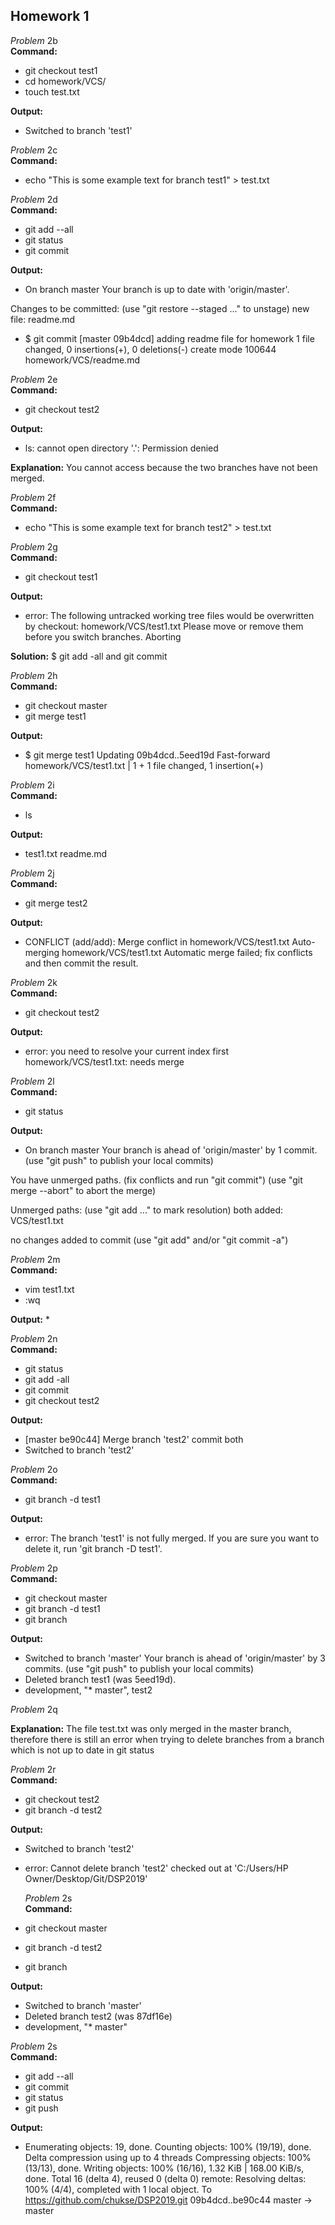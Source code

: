 ## Homework 1



*Problem* 2b <br />
**Command:** <br />
* git checkout test1
* cd homework/VCS/
* touch test.txt

**Output:**
* Switched to branch 'test1'



*Problem* 2c <br />
**Command:** <br />
* echo "This is some example text for branch test1" > test.txt


*Problem* 2d <br />
**Command:** <br />
* git add --all
* git status
* git commit

**Output:**
* On branch master
Your branch is up to date with 'origin/master'.

Changes to be committed:
  (use "git restore --staged <file>..." to unstage)
        new file:   readme.md


* $ git commit
[master 09b4dcd] adding readme file for homework
 1 file changed, 0 insertions(+), 0 deletions(-)
 create mode 100644 homework/VCS/readme.md


*Problem* 2e <br />
**Command:** <br />
* git checkout test2


**Output:**
* ls: cannot open directory '.': Permission denied

**Explanation:** You cannot access because the two branches have not been merged. <br />


*Problem* 2f <br />
**Command:** <br />
* echo "This is some example text for branch test2" > test.txt

*Problem* 2g <br />
**Command:** <br />
* git checkout test1


**Output:**
* error: The following untracked working tree files would be overwritten by checkout:
        homework/VCS/test1.txt
Please move or remove them before you switch branches.
Aborting

**Solution:** $ git add -all and git commit 


*Problem* 2h <br />
**Command:** <br />
* git checkout master
* git merge test1


**Output:**
* $ git merge test1
Updating 09b4dcd..5eed19d
Fast-forward
 homework/VCS/test1.txt | 1 +
 1 file changed, 1 insertion(+)
 
 
 *Problem* 2i <br />
**Command:** <br />
* ls


**Output:**
* test1.txt readme.md

 *Problem* 2j <br />
**Command:** <br />
* git merge test2


**Output:**
* CONFLICT (add/add): Merge conflict in homework/VCS/test1.txt
Auto-merging homework/VCS/test1.txt
Automatic merge failed; fix conflicts and then commit the result.



 *Problem* 2k <br />
**Command:** <br />
* git checkout test2


**Output:**
* error: you need to resolve your current index first
homework/VCS/test1.txt: needs merge


 *Problem* 2l <br />
**Command:** <br />
* git status


**Output:**
* On branch master
Your branch is ahead of 'origin/master' by 1 commit.
  (use "git push" to publish your local commits)

You have unmerged paths.
  (fix conflicts and run "git commit")
  (use "git merge --abort" to abort the merge)

Unmerged paths:
  (use "git add <file>..." to mark resolution)
        both added:      VCS/test1.txt

no changes added to commit (use "git add" and/or "git commit -a")


 *Problem* 2m <br />
**Command:** <br />
* vim test1.txt
* :wq


**Output:**
* 


 *Problem* 2n <br />
**Command:** <br />
* git status
* git add -all
* git commit
* git checkout test2


**Output:**
* [master be90c44] Merge branch 'test2' commit both
* Switched to branch 'test2'




 *Problem* 2o <br />
**Command:** <br />
* git branch -d test1


**Output:**
* error: The branch 'test1' is not fully merged.
If you are sure you want to delete it, run 'git branch -D test1'.


 *Problem* 2p <br />
**Command:** <br />
* git checkout master
* git branch -d test1
* git branch



**Output:**
* Switched to branch 'master'
Your branch is ahead of 'origin/master' by 3 commits.
  (use "git push" to publish your local commits)
* Deleted branch test1 (was 5eed19d).
*  development,
"* master",
  test2
  
  
  
*Problem* 2q <br />

**Explanation:** The file test.txt was only merged in the master branch, therefore there is still an error when trying to delete branches from a branch which is not up to date in git status 
 
 
 *Problem* 2r <br />
**Command:** <br />
* git checkout test2
* git branch -d test2




**Output:**
* Switched to branch 'test2'
* error: Cannot delete branch 'test2' checked out at 'C:/Users/HP Owner/Desktop/Git/DSP2019'



   *Problem* 2s <br />
**Command:** <br />
* git checkout master
* git branch -d test2
* git branch




**Output:**
* Switched to branch 'master'
* Deleted branch test2 (was 87df16e)
*   development, "* master"


   *Problem* 2s <br />
**Command:** <br />
* git add --all
* git commit
* git status 
* git push



**Output:**
* Enumerating objects: 19, done.
Counting objects: 100% (19/19), done.
Delta compression using up to 4 threads
Compressing objects: 100% (13/13), done.
Writing objects: 100% (16/16), 1.32 KiB | 168.00 KiB/s, done.
Total 16 (delta 4), reused 0 (delta 0)
remote: Resolving deltas: 100% (4/4), completed with 1 local object.
To https://github.com/chukse/DSP2019.git
   09b4dcd..be90c44  master -> master




  





















